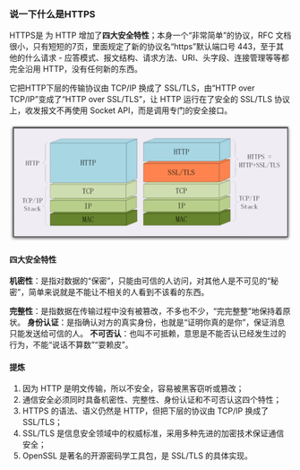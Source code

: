 ### 说一下什么是HTTPS

HTTPS是 为 HTTP 增加了**四大安全特性**；本身一个“非常简单”的协议，RFC 文档很小，只有短短的7页，里面规定了新的协议名“https”默认端口号 443，至于其他的什么请求 - 应答模式、报文结构、请求方法、URI、头字段、连接管理等等都完全沿用 HTTP，没有任何新的东西。

它把HTTP下层的传输协议由 TCP/IP 换成了 SSL/TLS，由“HTTP over TCP/IP”变成了“HTTP over SSL/TLS”，让 HTTP 运行在了安全的 SSL/TLS 协议上，收发报文不再使用 Socket API，而是调用专门的安全接口。

![https](../../img/网络/HTTP/HTTPS%20和%20HTTP.jpg)

#### 四大安全特性

**机密性**：是指对数据的“保密”，只能由可信的人访问，对其他人是不可见的“秘密”，简单来说就是不能让不相关的人看到不该看的东西。

**完整性**：是指数据在传输过程中没有被篡改，不多也不少，“完完整整”地保持着原状。
**身份认证**：是指确认对方的真实身份，也就是“证明你真的是你”，保证消息只能发送给可信的人。
**不可否认**：也叫不可抵赖，意思是不能否认已经发生过的行为，不能“说话不算数”“耍赖皮”。

#### 提炼

1. 因为 HTTP 是明文传输，所以不安全，容易被黑客窃听或篡改；
2. 通信安全必须同时具备机密性、完整性、身份认证和不可否认这四个特性；
3. HTTPS 的语法、语义仍然是 HTTP，但把下层的协议由 TCP/IP 换成了 SSL/TLS；
4. SSL/TLS 是信息安全领域中的权威标准，采用多种先进的加密技术保证通信安全；
5. OpenSSL 是著名的开源密码学工具包，是 SSL/TLS 的具体实现。
